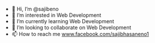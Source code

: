 - 👋 Hi, I’m @sajibeno
- 👀 I’m interested in Web Development
- 🌱 I’m currently learning Web Development
- 💞️ I’m looking to collaborate on Web Development
- 📫 How to reach me www.facebook.com/sajibhasaneno1

<!---
sajibeno/sajibeno is a ✨ special ✨ repository because its `README.md` (this file) appears on your GitHub profile.
You can click the Preview link to take a look at your changes.
--->

